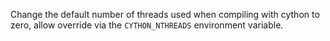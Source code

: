 Change the default number of threads used when compiling with cython to zero,
allow override via the `CYTHON_NTHREADS` environment variable.
